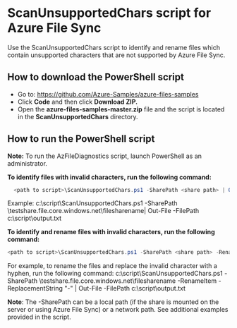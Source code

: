 # ScanUnsupportedChars script for Azure File Sync

Use the ScanUnsupportedChars script to identify and rename files which contain unsupported characters that are not supported by Azure File Sync. 

## How to download the PowerShell script

- Go to: https://github.com/Azure-Samples/azure-files-samples
- Click **Code** and then click **Download ZIP.**
- Open the **azure-files-samples-master.zip** file and the script is located in the **ScanUnsupportedChars** directory.

## How to run the PowerShell script

**Note:** To run the AzFileDiagnostics script, launch PowerShell as an administrator.

**To identify files with invalid characters, run the following command:**

```powershell
  <path to script>\ScanUnsupportedChars.ps1 -SharePath <share path> | Out-File -FilePath c:\script\output.txt
```

Example: c:\script\ScanUnsupportedChars.ps1 -SharePath \\testshare.file.core.windows.net\filesharename| Out-File -FilePath c:\script\output.txt

**To identify and rename files with invalid characters, run the following command:**
```powershell
<path to script>\ScanUnsupportedChars.ps1 -SharePath <share path> -RenameItem -ReplacementString <string> | Out-File -FilePath c:\script\output.txt
```

For example, to rename the files and replace the invalid character with a hyphen, run the following command: 
c:\script\ScanUnsupportedChars.ps1 -SharePath \\testshare.file.core.windows.net\filesharename -RenameItem -ReplacementString "-" | Out-File -FilePath c:\script\output.txt

**Note**: The -SharePath can be a local path (if the share is mounted on the server or using Azure File Sync) or a network path. See additional examples provided in the script.
